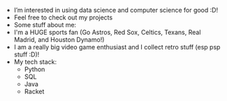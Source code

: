 -  I’m interested in using data science and computer science for good :D!
- Feel free to check out my projects 
- Some stuff about me:
- I'm a HUGE sports fan (Go Astros, Red Sox, Celtics, Texans, Real Madrid, and Houston Dynamo!)
- I am a really big video game enthusiast and I collect retro stuff (esp psp stuff :D)!
- My tech stack:
  - Python
  - SQL
  - Java
  - Racket

<!---
alondracastroval/alondracastroval is a ✨ special ✨ repository because its `README.md` (this file) appears on your GitHub profile.
You can click the Preview link to take a look at your changes.
--->
